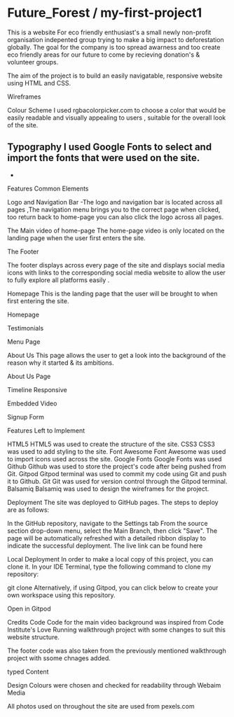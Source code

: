 # Future_Forest / my-first-project1

This is a website For eco friendly enthusiast's a small newly non-profit organisation indepented group trying to make a big impact to deforestation globally. The goal for the company is too spread awarness and too create eco friendly areas for our future to come by recieving donation's & volunteer groups.

The aim of the project is to build an easily navigatable, responsive website using HTML and CSS.

Wireframes
























Colour Scheme
I used rgbacolorpicker.com to choose a color that would be easily readable and visually appealing to users , suitable for the overall look of the site.



Typography
I used Google Fonts to select and import the fonts that were used on the site.
-
-


Features
Common Elements


Logo and Navigation Bar
-The logo and navigation bar is located across all pages ,The navigation menu brings you to the correct page when clicked, too return back to home-page you can also click the logo across all pages.



The Main video of home-page
The home-page video is only located on the landing page when the user first enters the site. 



The Footer

The footer displays across every page of the site and displays social media icons with links to the corresponding social media website to allow the user to fully explore all platforms easily .


Homepage
This is the landing page that the user will be brought to when first entering the site.

Homepage



Testimonials

Menu Page






About Us
This page allows the user to get a look into the background of the reason why it started & its ambitions.

About Us Page



Timeline Responsive

Embedded Video





Signup Form


Features Left to Implement

HTML5
HTML5 was used to create the structure of the site.
CSS3
CSS3 was used to add styling to the site.
Font Awesome
Font Awesome was used to import icons used across the site.
Google Fonts
Google Fonts was used
Github
Github was used to store the project's code after being pushed from Git.
Gitpod
Gitpod terminal was used to commit my code using Git and push it to Github.
Git
Git was used for version control through the Gitpod terminal.
Balsamiq
Balsamiq was used to design the wireframes for the project.



Deployment
The site was deployed to GitHub pages. The steps to deploy are as follows:

In the GitHub repository, navigate to the Settings tab
From the source section drop-down menu, select the Main Branch, then click "Save".
The page will be automatically refreshed with a detailed ribbon display to indicate the successful deployment.
The live link can be found here

Local Deployment
In order to make a local copy of this project, you can clone it. In your IDE Terminal, type the following command to clone my repository:

git clone 
Alternatively, if using Gitpod, you can click below to create your own workspace using this repository.

Open in Gitpod

Credits
Code
Code for the main video background was inspired from Code Institute's Love Running walkthrough project with some changes to suit this website structure.

The footer code was also taken from the previously mentioned walkthrough project with ssome chnages added.



typed Content



Design
Colours were chosen and checked for readability through Webaim
Media


All photos used on throughout the site are used from pexels.com 
